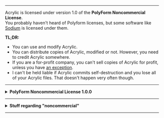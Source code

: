 
---

Acrylic is licensed under version 1.0 of the **PolyForm Noncommercial License**.\
You probably haven't heard of Polyform licenses, but some software like [Sodium](https://github.com/CaffeineMC/sodium) is licensed under them.

**TL;DR:**
* You can use and modify Acrylic.
* You can distribute copies of Acrylic, modified or not. However, you need to credit Acrylic somewhere.
* If you are a for-profit company, you can't sell copies of Acrylic for profit, unless you have [an exception](#Exceptions).
* I can't be held liable if Acrylic commits self-destruction and you lose all of your Acrylic files. That doesn't happen very often though.

---

<details>
<summary><b>PolyForm Noncommercial License 1.0.0</b></summary>

# PolyForm Noncommercial License 1.0.0

<https://polyformproject.org/licenses/noncommercial/1.0.0>

## Acceptance

In order to get any license under these terms, you must agree to them as both strict obligations and conditions to all your licenses.

## Copyright License

The licensor grants you a copyright license for the software to do everything you might do with the software that would otherwise infringe the licensor's copyright in it for any permitted purpose.  However, you may only distribute the software according to [Distribution License](#distribution-license) and make changes or new works based on the software according to [Changes and New Works License](#changes-and-new-works-license).

## Distribution License

The licensor grants you an additional copyright license to distribute copies of the software.  Your license to distribute covers distributing the software with changes and new works permitted by [Changes and New Works License](#changes-and-new-works-license).

## Notices

You must ensure that anyone who gets a copy of any part of the software from you also gets a copy of these terms or the URL for them above, as well as copies of any plain-text lines beginning with `Required Notice:` that the licensor provided with the software.  For example:

> Required Notice: Copyright Yoyodyne, Inc. (http://example.com)

## Changes and New Works License

The licensor grants you an additional copyright license to make changes and new works based on the software for any permitted purpose.

## Patent License

The licensor grants you a patent license for the software that covers patent claims the licensor can license, or becomes able to license, that you would infringe by using the software.

## Noncommercial Purposes

Any noncommercial purpose is a permitted purpose.

## Personal Uses

Personal use for research, experiment, and testing for the benefit of public knowledge, personal study, private entertainment, hobby projects, amateur pursuits, or religious observance, without any anticipated commercial application, is use for a permitted purpose.

## Noncommercial Organizations

Use by any charitable organization, educational institution, public research organization, public safety or health organization, environmental protection organization, or government institution is use for a permitted purpose regardless of the source of funding or obligations resulting from the funding.

## Fair Use

You may have "fair use" rights for the software under the law. These terms do not limit them.

## No Other Rights

These terms do not allow you to sublicense or transfer any of your licenses to anyone else, or prevent the licensor from granting licenses to anyone else.  These terms do not imply any other licenses.

## Patent Defense

If you make any written claim that the software infringes or contributes to infringement of any patent, your patent license for the software granted under these terms ends immediately. If your company makes such a claim, your patent license ends immediately for work on behalf of your company.

## Violations

The first time you are notified in writing that you have violated any of these terms, or done anything with the software not covered by your licenses, your licenses can nonetheless continue if you come into full compliance with these terms, and take practical steps to correct past violations, within 32 days of receiving notice.  Otherwise, all your licenses end immediately.

## No Liability

***As far as the law allows, the software comes as is, without any warranty or condition, and the licensor will not be liable to you for any damages arising out of these terms or the use or nature of the software, under any kind of legal claim.***

## Definitions

The **licensor** is the individual or entity offering these terms, and the **software** is the software the licensor makes available under these terms.

**You** refers to the individual or entity agreeing to these terms.

**Your company** is any legal entity, sole proprietorship, or other kind of organization that you work for, plus all organizations that have control over, are under the control of, or are under common control with that organization.  **Control** means ownership of substantially all the assets of an entity, or the power to direct its management and policies by vote, contract, or otherwise.  Control can be direct or indirect.

**Your licenses** are all the licenses granted to you for the software under these terms.

**Use** means anything you do with the software requiring one of your licenses.

</details>

---

<details>
<summary><b>Stuff regarding "noncommercial"</b></summary>

## "Noncommercial"

As the name suggests, the license prohibits most commercial uses of software. This would technically classify Acrylic as *source-available* instead of *open-source*, but you can still fork it and stuff, so this doesn't really have much of an effect if you're an individual or noncommercial organization.

## Exceptions

Acrylic has a noncommercial license, but this doesn't mean you outright can't use Acrylic for commercial purposes. If you want to, contact a developer (who will probably be me, [anpang54](https://github.com/anpang54)) through a Github issue.

All commercial exceptions are listed here. If they're not listed here, there's nothing confirming that they're valid.

**Exceptions have been given to:**
* *No one!*

</details>

---

